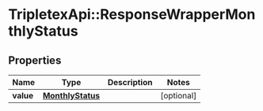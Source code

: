 # TripletexApi::ResponseWrapperMonthlyStatus

## Properties
Name | Type | Description | Notes
------------ | ------------- | ------------- | -------------
**value** | [**MonthlyStatus**](MonthlyStatus.md) |  | [optional] 



